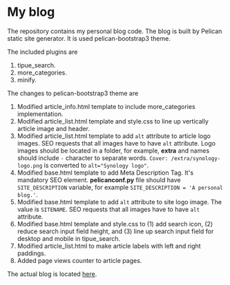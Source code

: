 # My blog
The repository contains my personal blog code. The blog is built by Pelican static site generator. It is used pelican-bootstrap3 theme.

The included plugins are 
1. tipue_search.
2. more_categories.
3. minify.

The changes to pelican-bootstrap3 theme are
1. Modified article_info.html template to include more_categories implementation.
2. Modified article_list.html template and style.css to line up vertically article image and header.
3. Modified article_list.html template to add `alt` attribute to article logo images. SEO requests that all images have to have `alt` attribute. Logo images should be located in a folder, for example, **extra** and names should include `-` character to separate words. `Cover: /extra/synology-logo.png` is converted to `alt="Synology logo"`.
4. Modified base.html template to add Meta Description Tag. It's mandatory SEO element. **pelicanconf.py** file should have `SITE_DESCRIPTION` variable, for example `SITE_DESCRIPTION = 'A personal blog.'`. 
5. Modified base.html template to add `alt` attribute to site logo image. The value is `SITENAME`. SEO requests that all images have to have `alt` attribute.
6. Modified base.html template and style.css to (1) add search icon, (2) reduce search input field height, and (3) line up search input field for desktop and mobile in tipue_search. 
7. Modified article_list.html to make article labels with left and right paddings.
8. Added page views counter to article pages.

The actual blog is located [here](https://techjogging.com).